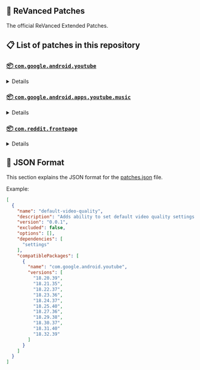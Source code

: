 ## 🧩 ReVanced Patches

The official ReVanced Extended Patches.

## 📋 List of patches in this repository

### [📦 `com.google.android.youtube`](https://play.google.com/store/apps/details?id=com.google.android.youtube)
<details>

| 💊 Patch | 📜 Description | 🏹 Target Version |
|:--------:|:--------------:|:-----------------:|
| `add-splash-animation` | Adds splash animation, which was removed in YT v18.19.36+. This patch cannot be used with 'custom-branding-icon' patch | 18.32.39 |
| `alternative-thumbnails` | Adds an option to replace video thumbnails with still image captures of the video. | 18.32.39 |
| `bypass-ambient-mode-restrictions` | Bypass ambient mode restrictions in battery saver mode. | 18.32.39 |
| `change-homepage` | Change home page to subscription feed. | 18.32.39 |
| `custom-branding-youtube-name` | Rename the YouTube app to the name specified in options.json. | 18.32.39 |
| `custom-branding-icon-mmt` | Changes the YouTube launcher icon to MMT. | 18.32.39 |
| `custom-branding-icon-revancify-blue` | Changes the YouTube launcher icon to Revancify Blue. | 18.32.39 |
| `custom-branding-icon-revancify-red` | Changes the YouTube launcher icon to Revancify Red. | 18.32.39 |
| `custom-double-tap-length` | Add 'double-tap to seek' value. | 18.32.39 |
| `custom-package-name` | Specifies the package name for YouTube and YT Music in the MicroG build. | all |
| `custom-playback-speed` | Adds more playback speed options. | 18.32.39 |
| `custom-seekbar-color` | Change seekbar color in video player and video thumbnails. | 18.32.39 |
| `default-playback-speed` | Adds ability to set default playback speed settings. | 18.32.39 |
| `default-video-quality` | Adds ability to set default video quality settings. | 18.32.39 |
| `disable-quic-protocol` | Disable CronetEngine's QUIC protocol. | 18.32.39 |
| `disable-shorts-on-startup` | Disables playing YouTube Shorts when launching YouTube. | 18.32.39 |
| `disable-auto-captions` | Disables forced auto captions. | 18.32.39 |
| `disable-haptic-feedback` | Disable haptic feedback when swiping. | 18.32.39 |
| `disable-hdr-video` | Disable HDR video. | 18.32.39 |
| `disable-landscape-mode` | Disable landscape mode when entering fullscreen. | 18.32.39 |
| `disable-pip-notification` | Disable pip notification when you first launch pip mode. | 18.32.39 |
| `enable-compact-controls-overlay` | Enables compact control overlay. | 18.32.39 |
| `enable-debug-logging` | Adds debugging options. | 18.32.39 |
| `enable-external-browser` | Open url outside the app in an external browser. | 18.32.39 |
| `enable-minimized-playback` | Enables minimized and background playback. | 18.32.39 |
| `enable-new-comment-popup-panels` | Enables a new type of comment popup panel in the shorts player. | 18.32.39 |
| `enable-new-splash-animation` | Enables a new type of splash animation. | 18.32.39 |
| `enable-new-thumbnail-preview` | Enables a new type of thumbnail preview. | 18.32.39 |
| `enable-old-quality-layout` | Enables the original quality flyout menu. | 18.32.39 |
| `enable-open-links-directly` | Skips over redirection URLs to external links. | 18.32.39 |
| `enable-seekbar-tapping` | Enables tap-to-seek on the seekbar of the video player. | 18.32.39 |
| `enable-tablet-mini-player` | Enables the tablet mini player layout. | 18.32.39 |
| `enable-tablet-navigation-bar` | Enables the tablet navigation bar. | 18.32.39 |
| `enable-time-stamps-speed` | Add the current playback speed in brackets next to the current time. | 18.32.39 |
| `enable-wide-search-bar` | Replaces the search icon with a wide search bar. This will hide the YouTube logo when active. | 18.32.39 |
| `force-opus-codec` | Forces the OPUS codec for audios. | 18.32.39 |
| `force-vp9-codec` | Forces the VP9 codec for videos. | 18.32.39 |
| `force-hide-player-button-background` | Force hides the background from the video player buttons. | 18.32.39 |
| `force-premium-heading` | Forces premium heading on the homepage. | 18.32.39 |
| `header-switch` | Add switch to change header. | 18.32.39 |
| `hide-account-menu` | Hide account menu elements. | 18.32.39 |
| `hide-auto-player-popup-panels` | Hide automatic popup panels (playlist or live chat) on video player. | 18.32.39 |
| `hide-autoplay-button` | Hides the autoplay button in the video player. | 18.32.39 |
| `hide-autoplay-preview` | Hides the autoplay preview container in the fullscreen. | 18.32.39 |
| `hide-button-container` | Adds the options to hide action buttons under a video. | 18.32.39 |
| `hide-captions-button` | Hides the captions button in the video player. | 18.32.39 |
| `hide-cast-button` | Hides the cast button in the video player. | 18.32.39 |
| `hide-category-bar` | Hides the category bar in video feeds. | 18.32.39 |
| `hide-channel-avatar-section` | Hides the channel avatar section of the subscription feed. | 18.32.39 |
| `hide-channel-watermark` | Hides creator's watermarks on videos. | 18.32.39 |
| `hide-collapse-button` | Hides the collapse button in the video player. | 18.32.39 |
| `hide-comment-component` | Hides components related to comments. | 18.32.39 |
| `hide-crowdfunding-box` | Hides the crowdfunding box between the player and video description. | 18.32.39 |
| `hide-description-components` | Hides description components. | 18.32.39 |
| `hide-double-tap-overlay-filter` | Hides the double tap dark filter layer. | 18.32.39 |
| `hide-end-screen-cards` | Hides the suggested video cards at the end of a video in fullscreen. | 18.32.39 |
| `hide-end-screen-overlay` | Hide end screen overlay on swipe controls. | 18.32.39 |
| `hide-feed-flyout-panel` | Hides feed flyout panel components. | 18.32.39 |
| `hide-filmstrip-overlay` | Hide filmstrip overlay on swipe controls. | 18.32.39 |
| `hide-floating-microphone` | Hides the floating microphone button which appears in search. | 18.32.39 |
| `hide-fullscreen-panels` | Hides video description and comments panel in fullscreen view. | 18.32.39 |
| `hide-general-ads` | Hides general ads. | 18.32.39 |
| `hide-handle` | Hides the handle in the account switcher. | 18.32.39 |
| `hide-info-cards` | Hides info-cards in videos. | 18.32.39 |
| `hide-latest-videos-button` | Hides latest videos button in home feed. | 18.32.39 |
| `hide-layout-components` | Hides general layout components. | 18.32.39 |
| `hide-load-more-button` | Hides the button under videos that loads similar videos. | 18.32.39 |
| `hide-mix-playlists` | Hides mix playlists from home feed and video player. | 18.32.39 |
| `hide-music-button` | Hides the YouTube Music button in the video player. | 18.32.39 |
| `hide-navigation-buttons` | Adds options to hide or change navigation buttons. | 18.32.39 |
| `hide-navigation-label` | Hide navigation bar labels. | 18.32.39 |
| `hide-player-button-background` | Hide player button background. | 18.32.39 |
| `hide-player-flyout-panel` | Hides player flyout panel components. | 18.32.39 |
| `hide-player-overlay-filter` | Hides the dark filter layer from the player's background. | 18.32.39 |
| `hide-previous-next-button` | Hides the previous and next button in the player controller. | 18.32.39 |
| `hide-quick-actions` | Adds the options to hide quick actions components in the fullscreen. | 18.32.39 |
| `hide-seek-message` | Hides the 'Slide left or right to seek' message container. | 18.32.39 |
| `hide-seekbar` | Hides the seekbar in video player and video thumbnails. | 18.32.39 |
| `hide-shorts-components` | Hides other Shorts components. | 18.32.39 |
| `hide-snack-bar` | Hides the snack bar action popup. | 18.32.39 |
| `hide-speed-overlay` | Hide speed overlay in player. | 18.32.39 |
| `hide-suggested-actions` | Hide the suggested actions bar inside the player. | 18.32.39 |
| `hide-suggested-video-overlay` | Hide the suggested video overlay to play next. | 18.32.39 |
| `hide-suggestions-shelf` | Hides the suggestions shelf. | 18.32.39 |
| `hide-time-stamp` | Hides timestamp in video player. | 18.32.39 |
| `hide-tooltip-content` | Hides the tooltip box that appears on first install. | 18.32.39 |
| `hide-trending-searches` | Hide trending searches in the search bar. | 18.32.39 |
| `hide-video-ads` | Hides ads in the video player. | 18.32.39 |
| `language-switch` | Add language switch toggle. | 18.32.39 |
| `layout-switch` | Tricks the dpi to use some tablet/phone layouts. | 18.32.39 |
| `materialyou` | Enables MaterialYou theme for Android 12+ | 18.32.39 |
| `microg-support` | Allows ReVanced to run without root and under a different package name with MicroG. | 18.32.39 |
| `optimize-resource` | Removes duplicate resources from YouTube. | 18.32.39 |
| `overlay-buttons` | Add overlay buttons to the player. | 18.32.39 |
| `return-youtube-dislike` | Shows the dislike count of videos using the Return YouTube Dislike API. | 18.32.39 |
| `settings` | Applies mandatory patches to implement ReVanced settings into the application. | 18.32.39 |
| `sponsorblock` | Integrates SponsorBlock which allows skipping video segments such as sponsored content. | 18.32.39 |
| `spoof-app-version` | Tricks YouTube into thinking, you are running an older version of the app. One of the side effects also includes restoring the old UI. | 18.32.39 |
| `spoof-player-parameters` | Spoofs player parameters to prevent playback issues. | 18.32.39 |
| `swipe-controls` | Adds volume and brightness swipe controls. | 18.32.39 |
| `theme` | Change the app's theme to the values specified in options.json. | 18.32.39 |
| `translations` | Add Crowdin translations for YouTube. | 18.32.39 |
</details>

### [📦 `com.google.android.apps.youtube.music`](https://play.google.com/store/apps/details?id=com.google.android.apps.youtube.music)
<details>

| 💊 Patch | 📜 Description | 🏹 Target Version |
|:--------:|:--------------:|:-----------------:|
| `amoled` | Applies pure black theme in flyout panels. | all |
| `background-play` | Enables playing music in the background. | all |
| `bitrate-default-value` | Set the audio quality to "Always High" when you first install the app. | all |
| `certificate-spoof` | Spoofs the YouTube Music certificate for Android Auto. | all |
| `custom-branding-music-name` | Rename the YouTube Music app to the name specified in options.json. | all |
| `custom-branding-icon-mmt` | Changes the YouTube Music launcher icon to MMT. | all |
| `custom-branding-icon-revancify-blue` | Changes the YouTube Music launcher icon to Revancify Blue. | all |
| `custom-branding-icon-revancify-red` | Changes the YouTube Music launcher icon to Revancify Red. | all |
| `custom-package-name` | Specifies the package name for YouTube and YT Music in the MicroG build. | all |
| `disable-auto-captions` | Disables forced auto captions. | all |
| `enable-black-navigation-bar` | Sets the navigation bar color to black. | all |
| `enable-color-match-player` | Matches the color of the mini player and the fullscreen player. | all |
| `enable-compact-dialog` | Enable compact dialog on phone. | all |
| `enable-custom-filter` | Enables custom filter to hide layout components. | all |
| `enable-debug-logging` | Adds debugging options. | all |
| `enable-force-minimized-player` | Permanently keep player minimized even if another track is played. | all |
| `enable-force-shuffle` | Enable force shuffle even if another track is played. | all |
| `enable-landscape-mode` | Enables entry into landscape mode by screen rotation on the phone. | all |
| `enable-minimized-playback` | Enables minimized playback on Kids music. | all |
| `enable-new-layout` | Enable new player layouts. (YT Music v5.47.51+) | all |
| `enable-old-style-miniplayer` | Return the miniplayers to old style. (for YT Music v5.55.53+) | all |
| `enable-opus-codec` | Enable opus codec when playing audio. | all |
| `enable-sleep-timer` | Add sleep timer to flyout menu. | all |
| `enable-zen-mode` | Adds a grey tint to the video player to reduce eye strain. | all |
| `exclusive-audio-playback` | Enables the option to play music without video. | all |
| `hide-button-shelf` | Hides the button shelf from homepage and explorer. | all |
| `hide-carousel-shelf` | Hides the carousel shelf from homepage and explorer. | all |
| `hide-cast-button` | Hides the cast button in the video player and header. | all |
| `hide-category-bar` | Hides the music category bar at the top of the homepage. | all |
| `hide-channel-guidelines` | Hides channel guidelines at the top of comments. | all |
| `hide-get-premium` | Hides "Get Premium" label from the account menu. | all |
| `hide-music-ads` | Hides ads before playing a music. | all |
| `hide-navigation-label` | Hide navigation bar labels. | all |
| `hide-new-playlist-button` | Hide the "New playlist" button in the library. | all |
| `hide-playlist-card` | Hides the playlist card from homepage. | all |
| `hide-taste-builder` | Hides the "Tell us which artists you like" card from homepage. | all |
| `hide-upgrade-button` | Hides upgrade button from navigation bar and hide upgrade banner from homepage. | all |
| `microg-support` | Allows ReVanced Music to run without root and under a different package name with MicroG. | all |
| `optimize-resource` | Remove unnecessary resources. | all |
| `remember-video-quality` | Save the video quality value whenever you change the video quality. | all |
| `settings` | Adds settings for ReVanced to YouTube Music. | all |
| `share-button-hook` | Replace share button with external download button. | all |
| `spoof-app-version` | Spoof the YouTube Music client version. | all |
| `translations` | Add Crowdin translations for YouTube Music. | all |
</details>

### [📦 `com.reddit.frontpage`](https://play.google.com/store/apps/details?id=com.reddit.frontpage)
<details>

| 💊 Patch | 📜 Description | 🏹 Target Version |
|:--------:|:--------------:|:-----------------:|
| `disable-screenshot-popup` | Disables the popup that shows up when taking a screenshot. | all |
| `hide-ads` | Hides ads from the Reddit. | all |
| `hide-navigation-buttons` | Hide buttons at navigation bar. | all |
| `hide-place-button` | Hide r/place button in toolbar. | all |
| `open-links-directly` | Skips over redirection URLs to external links. | all |
| `open-links-externally` | Open links outside of the app directly in your browser. | all |
| `premium-icon` | Unlocks premium icons. | all |
| `reddit-settings` | Adds ReVanced settings to Reddit. | all |
| `sanitize-sharing-links` | Removes (tracking) query parameters from the URLs when sharing links. | all |
</details>



## 📝 JSON Format

This section explains the JSON format for the [patches.json](patches.json) file.

Example:

```json
[
  {
    "name": "default-video-quality",
    "description": "Adds ability to set default video quality settings.",
    "version": "0.0.1",
    "excluded": false,
    "options": [],
    "dependencies": [
      "settings"
    ],
    "compatiblePackages": [
      {
        "name": "com.google.android.youtube",
        "versions": [
          "18.20.39",
          "18.21.35",
          "18.22.37",
          "18.23.36",
          "18.24.37",
          "18.25.40",
          "18.27.36",
          "18.29.38",
          "18.30.37",
          "18.31.40"
          "18.32.39"
        ]
      }
    ]
  }
]
```

